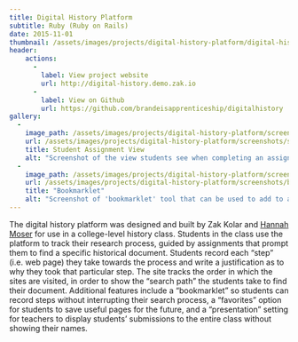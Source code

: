 ```yaml
---
title: Digital History Platform
subtitle: Ruby (Ruby on Rails)
date: 2015-11-01
thumbnail: /assets/images/projects/digital-history-platform/digital-history-platform.jpg
header:
    actions:
      -
        label: View project website
        url: http://digital-history.demo.zak.io
      -
        label: View on Github
        url: https://github.com/brandeisapprenticeship/digitalhistory
gallery:
  -
    image_path: /assets/images/projects/digital-history-platform/screenshots/student-assignment-view.png
    url: /assets/images/projects/digital-history-platform/screenshots/student-assignment-view.png
    title: Student Assignment View
    alt: "Screenshot of the view students see when completing an assignment. The left shows a read-only "
  -
    image_path: /assets/images/projects/digital-history-platform/screenshots/bookmarklet.png
    url: /assets/images/projects/digital-history-platform/screenshots/bookmarklet.png
    title: "Bookmarklet"
    alt: "Screenshot of 'bookmarklet' tool that can be used to add to a search path from a user's web browser."
---
```


The digital history platform was designed and built by Zak Kolar and [Hannah Moser](https://github.com/hmoser) for use in a college-level history class. Students in the class use the platform to track their research process, guided by assignments that prompt them to find a specific historical document. Students record each “step” (i.e. web page) they take towards the process and write a justification as to why they took that particular step. The site tracks the order in which the sites are visited, in order to show the “search path” the students take to find their document. Additional features include a “bookmarklet” so students can record steps without interrupting their search process, a “favorites” option for students to save useful pages for the future, and a “presentation” setting for teachers to display students’ submissions to the entire class without showing their names.